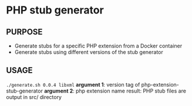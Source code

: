 # PHP stub generator

## PURPOSE
- Generate stubs for a specific PHP extension from a Docker container
- Generate stubs using different versions of the stub generator

## USAGE
``./generate.sh 0.0.4 libxml``
**argument 1**: version tag of php-extension-stub-generator
**argument 2**: php extension name
result: PHP stub files are output in src/ directory